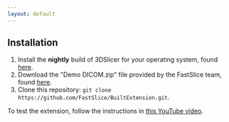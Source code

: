 ```yaml
---
layout: default
---
```


## Installation

1. Install the **nightly** build of 3DSlicer for your operating system, found [here](http://download.slicer.org/).
2. Download the "Demo DICOM.zip" file provided by the FastSlice team, found [here](https://drive.google.com/a/umich.edu/file/d/0B0dHApcloVBkVElBMDU0NDk3NGc/view?usp=sharing).
3. Clone this repository: `git clone https://github.com/FastSlice/BuiltExtension.git`.

To test the extension, follow the instructions in [this YouTube video](https://youtu.be/qJFSeH6n0QE).